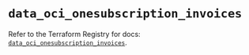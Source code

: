 # `data_oci_onesubscription_invoices`

Refer to the Terraform Registry for docs: [`data_oci_onesubscription_invoices`](https://registry.terraform.io/providers/oracle/oci/7.19.0/docs/data-sources/onesubscription_invoices).
